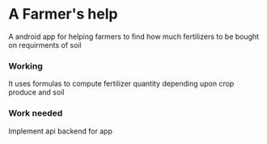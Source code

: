 # A Farmer's help
A android app for helping farmers to find how much fertilizers to be bought on requirments of soil

### Working
It uses formulas to compute fertilizer quantity depending upon crop produce and soil

### Work needed
Implement api backend for app
